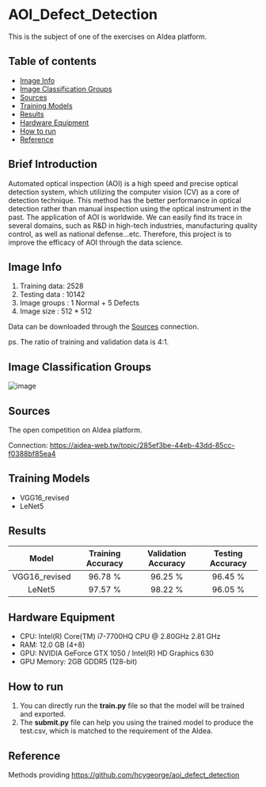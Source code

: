 # AOI_Defect_Detection
This is the subject of one of the exercises on AIdea platform.

## Table of contents
* [Image Info](#image-info)
* [Image Classification Groups](#image-classification-groups)
* [Sources](#sources)
* [Training Models](#training-models)
* [Results](#results)
* [Hardware Equipment](#hardware-equipment)
* [How to run](#how-to-run)
* [Reference](#reference)

## Brief Introduction
Automated optical inspection (AOI) is a high speed and precise optical detection system, which utilizing the computer vision (CV) as a core of detection technique. This method has the better performance in optical detection rather than manual inspection using the optical instrument in the past. The application of AOI is worldwide. We can easily find its trace in several domains, such as R&D in high-tech industries, manufacturing quality control, as well as national defense...etc. Therefore, this project is to improve the efficacy of AOI through the data science.

## Image Info
1. Training data: 2528
2. Testing data : 10142
3. Image groups : 1 Normal + 5 Defects
4. Image size   : 512 * 512

Data can be downloaded through the [Sources](#sources) connection.

ps. The ratio of training and validation data is 4:1.

## Image Classification Groups
![image](https://user-images.githubusercontent.com/101628791/188354248-ec0cc3fa-fe34-46b9-a701-8edf507469d6.png)

## Sources
The open competition on AIdea platform. 

Connection: https://aidea-web.tw/topic/285ef3be-44eb-43dd-85cc-f0388bf85ea4

## Training Models
* VGG16_revised
* LeNet5

## Results
| Model | Training Accuracy    | Validation Accuracy    | Testing Accuracy
| :---:   | :---: | :---: | :---: |
| VGG16_revised | 96.78 %   | 96.25 %   | 96.45 %   |
| LeNet5 | 97.57 %   | 98.22 %   | 96.05 %   |

## Hardware Equipment
* CPU: Intel(R) Core(TM) i7-7700HQ CPU @ 2.80GHz   2.81 GHz
* RAM: 12.0 GB (4+8)
* GPU: NVIDIA GeForce GTX 1050 / Intel(R) HD Graphics 630
* GPU Memory: 2GB GDDR5 (128-bit)

## How to run
1. You can directly run the **train.py** file so that the model will be trained and exported.
2. The **submit.py** file can help you using the trained model to produce the test.csv, which is matched to the requirement of the AIdea.

## Reference
Methods providing
https://github.com/hcygeorge/aoi_defect_detection

